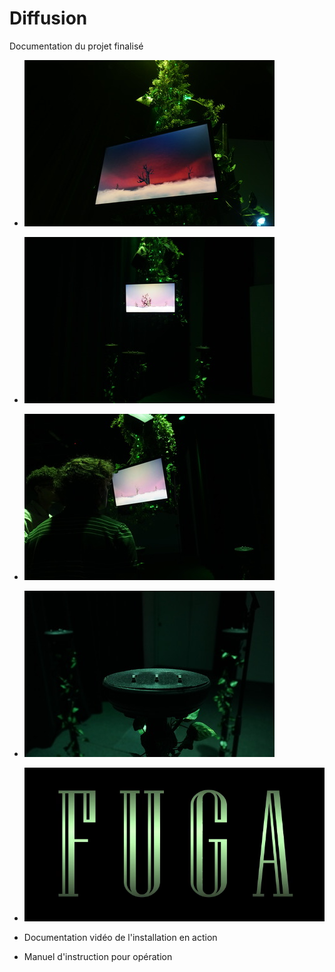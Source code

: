 # Diffusion

Documentation du projet finalisé 

* ![Image 1](Assets/Images/maquette/ecran1.jpg)
* ![Image 2](Assets/Images/maquette/face.jpg)
* ![Image 3](Assets/Images/maquette/haut.jpg)
* ![Image 4](Assets/Images/maquette/support.jpg)



* [![Vidéo d'intention](../Assets/Images/synopsis/miniature-intention.png)](https://youtu.be/rhUf4A05L-w)


* Documentation vidéo de l'installation en action

* Manuel d'instruction pour opération
